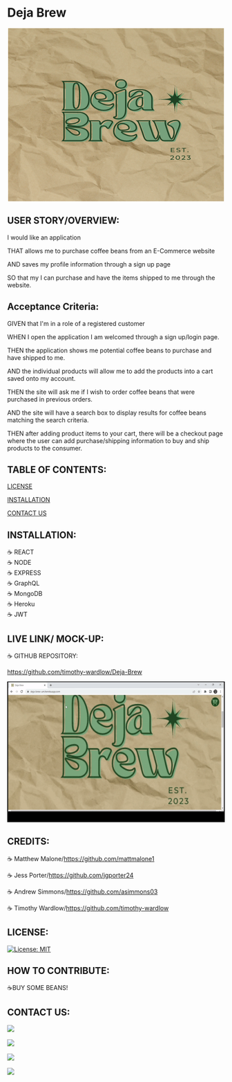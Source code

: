 # Deja Brew

  <div align="center" id="top">
  <img width="500px" height="400px" src="client\public\images\logo.png"/>
  </div> 
  
  ## USER STORY/OVERVIEW:

I would like an application   

THAT allows me to purchase coffee beans from an E-Commerce website  

AND saves my profile information through a sign up page   

SO that my I can purchase and have the items shipped to me through the website.  

  ## Acceptance Criteria:
GIVEN that I'm in a role of a registered customer  

WHEN I open the application I am welcomed through a sign up/login page.  

THEN the application shows me potential coffee beans to purchase and have shipped to me.  

AND the individual products will allow me to add the products into a cart saved
onto my account.  

THEN the site will ask me if I wish to order coffee beans that were purchased in previous orders.  

AND the site will have a search box to display results for coffee beans matching the search criteria.  

THEN after adding product items to your cart, there will be a checkout page where the user can add purchase/shipping information to buy and ship products to the consumer. 

  ## TABLE OF CONTENTS:

 [LICENSE](#license)  
 
 [INSTALLATION](#installation)   

 [CONTACT US](#contact-us)   

## INSTALLATION:
 ☕ REACT  
 ☕ NODE  
 ☕ EXPRESS  
 ☕ GraphQL  
 ☕ MongoDB  
 ☕ Heroku  
 ☕ JWT  
  
 ## LIVE LINK/ MOCK-UP:

 ☕ GITHUB REPOSITORY:

  https://github.com/timothy-wardlow/Deja-Brew
    
<img width="700px" height="325px" src="https://github.com/timothy-wardlow/Deja-Brew/blob/main/client/build/images/deja-brew-gif.gif"/>

## CREDITS:

 ☕ Matthew Malone/https://github.com/mattmalone1

 ☕ Jess Porter/https://github.com/jgporter24

 ☕ Andrew Simmons/https://github.com/asimmons03

 ☕ Timothy Wardlow/https://github.com/timothy-wardlow

## LICENSE:

[![License: MIT](https://img.shields.io/badge/License-MIT-yellow.svg)](https://opensource.org/licenses/MIT)
 
## HOW TO CONTRIBUTE:
 ☕BUY SOME BEANS!
 
   
## CONTACT US:

<a href="https://github.com/mattmalone1" target="_blank"><img src="https://img.shields.io/badge/Github-mattmalone1-red?style=for-the-badge&logo=github"></a>

<a href="https://github.com/jgporter24" target="_blank"><img src="https://img.shields.io/badge/Github-jgporter24-green?style=for-the-badge&logo=github"></a>

<a href="https://github.com/timothy-wardlow" target="_blank"><img src="https://img.shields.io/badge/Github-timothywardlow-red?style=for-the-badge&logo=github"></a>

<a href="https://github.com/asimmons03" target="_blank"><img src="https://img.shields.io/badge/Github-asimmons03-green?style=for-the-badge&logo=github"></a>



